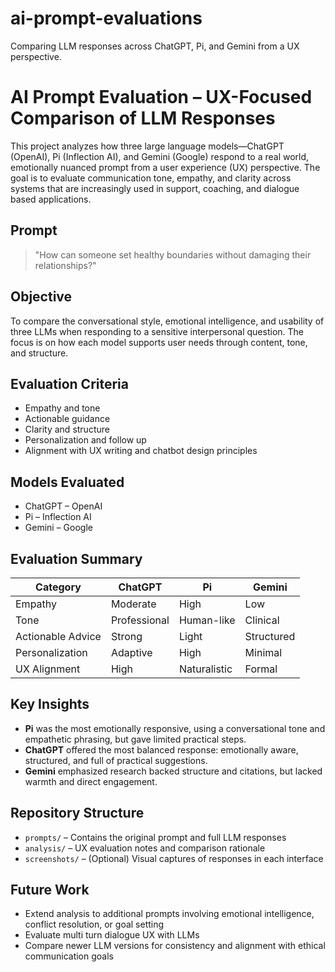 # ai-prompt-evaluations
Comparing LLM responses across ChatGPT, Pi, and Gemini from a UX perspective.
# AI Prompt Evaluation – UX-Focused Comparison of LLM Responses

This project analyzes how three large language models—ChatGPT (OpenAI), Pi (Inflection AI), and Gemini (Google) respond to a real world, emotionally nuanced prompt from a user experience (UX) perspective. The goal is to evaluate communication tone, empathy, and clarity across systems that are increasingly used in support, coaching, and dialogue based applications.

## Prompt

> "How can someone set healthy boundaries without damaging their relationships?"

## Objective

To compare the conversational style, emotional intelligence, and usability of three LLMs when responding to a sensitive interpersonal question. The focus is on how each model supports user needs through content, tone, and structure.

## Evaluation Criteria

- Empathy and tone
- Actionable guidance
- Clarity and structure
- Personalization and follow up
- Alignment with UX writing and chatbot design principles

## Models Evaluated

- ChatGPT – OpenAI
- Pi – Inflection AI
- Gemini – Google

## Evaluation Summary

| Category           | ChatGPT        | Pi               | Gemini         |
|--------------------|----------------|------------------|----------------|
| Empathy            | Moderate       | High             | Low            |
| Tone               | Professional   | Human-like       | Clinical       |
| Actionable Advice  | Strong         | Light            | Structured     |
| Personalization    | Adaptive       | High             | Minimal        |
| UX Alignment       | High           | Naturalistic     | Formal         |

## Key Insights

- **Pi** was the most emotionally responsive, using a conversational tone and empathetic phrasing, but gave limited practical steps.
- **ChatGPT** offered the most balanced response: emotionally aware, structured, and full of practical suggestions.
- **Gemini** emphasized research backed structure and citations, but lacked warmth and direct engagement.

## Repository Structure

- `prompts/` – Contains the original prompt and full LLM responses
- `analysis/` – UX evaluation notes and comparison rationale
- `screenshots/` – (Optional) Visual captures of responses in each interface

## Future Work

- Extend analysis to additional prompts involving emotional intelligence, conflict resolution, or goal setting
- Evaluate multi turn dialogue UX with LLMs
- Compare newer LLM versions for consistency and alignment with ethical communication goals
